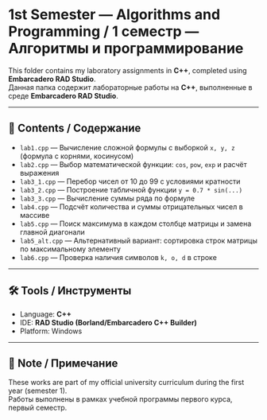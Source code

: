 # 1st Semester — Algorithms and Programming / 1 семестр — Алгоритмы и программирование

This folder contains my laboratory assignments in **C++**, completed using **Embarcadero RAD Studio**.  
Данная папка содержит лабораторные работы на **C++**, выполненные в среде **Embarcadero RAD Studio**.

---

## 🔹 Contents / Содержание

- `lab1.cpp` — Вычисление сложной формулы с выборкой `x, y, z` (формула с корнями, косинусом)
- `lab2.cpp` — Выбор математической функции: `cos`, `pow`, `exp` и расчёт выражения
- `lab3_1.cpp` — Перебор чисел от 10 до 99 с условиями кратности
- `lab3_2.cpp` — Построение табличной функции `y = 0.7 * sin(...)`
- `lab3_3.cpp` — Вычисление суммы ряда по формуле
- `lab4.cpp` — Подсчёт количества и суммы отрицательных чисел в массиве
- `lab5.cpp` — Поиск максимума в каждом столбце матрицы и замена главной диагонали
- `lab5_alt.cpp` — Альтернативный вариант: сортировка строк матрицы по максимальному элементу
- `lab6.cpp` — Проверка наличия символов `k, o, d` в строке

---

## 🛠 Tools / Инструменты

- Language: **C++**
- IDE: **RAD Studio (Borland/Embarcadero C++ Builder)**
- Platform: Windows

---

## 📄 Note / Примечание

These works are part of my official university curriculum during the first year (semester 1).  
Работы выполнены в рамках учебной программы первого курса, первый семестр.

